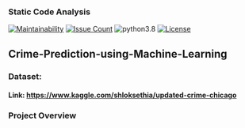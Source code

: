 ### Static Code Analysis

[![Maintainability](https://api.codeclimate.com/v1/badges/11e6071a4d7c3544c813/maintainability)](https://codeclimate.com/github/ahmedtariq01/Crime-Prediction-using-Machine-Learning/maintainability)
[![Issue Count](https://codeclimate.com/github/ahmedtariq01/Crime-Prediction-using-Machine-Learning/badges/issue_count.svg)](https://codeclimate.com/github/ahmedtariq01/Crime-Prediction-using-Machine-Learning) 
![python3.8](https://img.shields.io/badge/python-3.8-blue.svg)
[![License](https://img.shields.io/badge/license-MIT-white.svg)](./LICENSE)


## Crime-Prediction-using-Machine-Learning

### Dataset:
#### Link: https://www.kaggle.com/shloksethia/updated-crime-chicago

### Project Overview
<p align="justify"> </p>

